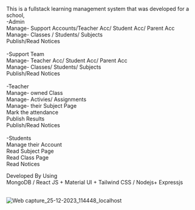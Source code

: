 This is a fullstack learning management system that was developed for a school, 
<br/>
-Admin<br/>
Manage- Support Accounts/Teacher Acc/ Student Acc/ Parent Acc<br/>
Manage- Classes /  Students/ Subjects<br/>
Publish/Read Notices<br/>
<br/>
-Support Team<br/>
Manage-  Teacher Acc/ Student Acc/ Parent Acc<br/>
Manage-  Classes/ Students/ Subjects<br/>
Publish/Read Notices<br/>
<br/>
-Teacher<br/>
Manage- owned Class<br/>
Manage- Activies/ Assignments<br/>
Manage- their Subject Page<br/>
Mark the attendance<br/>
Publish Results<br/>
Publish/Read Notices<br/>
<br/>
-Students<br/>
Manage their Account<br/>
Read Subject Page<br/>
Read Class Page<br/>
Read Notices<br/>

Developed By Using <br/>
MongoDB / React JS + Material UI + Tailwind CSS / Nodejs+ Expressjs<br/><br/>

![Web capture_25-12-2023_114448_localhost](https://github.com/Nimsaramahagedara/Project-Management-System/assets/92454064/4d1569fb-a166-470e-8f5b-bee6f9b0811b)
